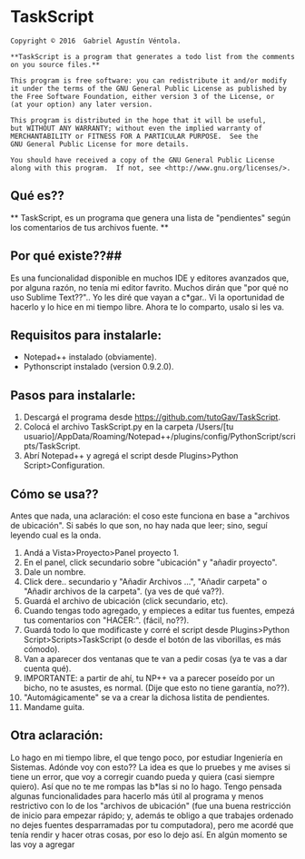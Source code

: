 # TaskScript

	Copyright © 2016  Gabriel Agustín Véntola.
	
	**TaskScript is a program that generates a todo list from the comments
	on you source files.**

    This program is free software: you can redistribute it and/or modify
    it under the terms of the GNU General Public License as published by
    the Free Software Foundation, either version 3 of the License, or
    (at your option) any later version.

    This program is distributed in the hope that it will be useful,
    but WITHOUT ANY WARRANTY; without even the implied warranty of
    MERCHANTABILITY or FITNESS FOR A PARTICULAR PURPOSE.  See the
    GNU General Public License for more details.

    You should have received a copy of the GNU General Public License
    along with this program.  If not, see <http://www.gnu.org/licenses/>.
	

## Qué es?? ##
** TaskScript, es un programa que genera una lista de "pendientes" según los comentarios de tus archivos fuente. **

## Por qué existe??##
Es una funcionalidad disponible en muchos IDE y editores avanzados que, por alguna razón, no tenía mi editor favrito.
Muchos dirán que "por qué no uso Sublime Text??".. Yo les diré que vayan a c*gar..
Vi la oportunidad de hacerlo y lo hice en mi tiempo libre. Ahora te lo comparto, usalo si les va.
	
## Requisitos para instalarle: ##
- Notepad++ instalado (obviamente).
- Pythonscript instalado (version 0.9.2.0).
	
## Pasos para instalarle: #
1. Descargá el programa desde https://github.com/tutoGav/TaskScript.
2. Colocá el archivo TaskScript.py en la carpeta /Users/[tu usuario]/AppData/Roaming/Notepad++/plugins/config/PythonScript/scripts/TaskScript.
3. Abrí Notepad++ y agregá el script desde Plugins>Python Script>Configuration.

## Cómo se usa?? ##
Antes que nada, una aclaración: el coso este funciona en base a
"archivos de ubicación". Si sabés lo que son, no hay nada que leer;
sino, seguí leyendo cual es la onda.

1. Andá a Vista>Proyecto>Panel proyecto 1.
2. En el panel, click secundario sobre "ubicación" y "añadir proyecto".
3. Dale un nombre.
4. Click dere.. secundario y "Añadir Archivos ...", "Añadir carpeta" o "Añadir archivos de la carpeta". (ya ves de qué va??).
5. Guardá el archivo de ubicación (click secundario, etc).
6. Cuando tengas todo agregado, y empieces a editar tus fuentes, empezá tus comentarios con "HACER:". (fácil, no??).
7. Guardá todo lo que modificaste y corré el script desde Plugins>Python Script>Scripts>TaskScript (o desde el botón de las viborillas, es más cómodo).
8. Van a aparecer dos ventanas que te van a pedir cosas (ya te vas a dar cuenta qué).
9. IMPORTANTE: a partir de ahí, tu NP++ va a parecer poseído por un bicho, no te asustes, es normal. (Dije que esto no tiene garantía, no??).
10. "Automágicamente" se va a crear la dichosa listita de pendientes.
11. Mandame guita.

## Otra aclaración: ##
Lo hago en mi tiempo libre, el que tengo poco, por estudiar Ingeniería en Sistemas.
Adónde voy con esto??
La idea es que lo pruebes y me avises si tiene un error, que voy a corregir cuando pueda y quiera (casi siempre quiero). Así que no te me rompas las b*las si no lo hago.
Tengo pensada algunas funcionalidades para hacerlo más útil al programa y menos restrictivo con lo de los "archivos de ubicación" (fue una buena restricción de inicio para
empezar rápido; y, además te obligo a que trabajes ordenado no dejes fuentes desparramadas por tu computadora), pero me acordé que tenía rendir y hacer otras cosas, por eso lo dejo así. En algún momento se las voy a agregar